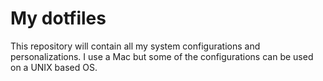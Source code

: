 # My dotfiles

This repository will contain all my system configurations and personalizations.
I use a Mac but some of the configurations can be used on a UNIX based OS.
